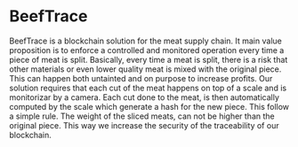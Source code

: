 # BeefTrace
BeefTrace is a blockchain solution for the meat supply chain. It main value proposition is to enforce a controlled and monitored operation every time a piece of meat is split. Basically, every time a meat is split, there is a risk that other materials or even lower quality meat is mixed with the original piece. This can happen both untainted and on purpose to increase profits. Our solution requires that each cut of the meat happens on top of a scale and is monitorizar by a camera. Each cut done to the meat, is then automatically computed by the scale which generate a hash for the new piece. This follow a simple rule. The weight of the sliced meats, can not be higher than the original piece. This way we increase the security of the traceability of our blockchain.
